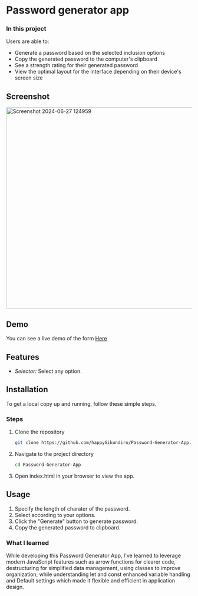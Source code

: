 # Password generator app


### In this project

Users are able to:

- Generate a password based on the selected inclusion options
- Copy the generated password to the computer's clipboard
- See a strength rating for their generated password
- View the optimal layout for the interface depending on their device's screen size


## Screenshot

<img width="547" alt="Screenshot 2024-06-27 124959" src="https://github.com/happyGikundiro/Password-Generator-App/assets/172483008/3cde5cfe-7744-4161-8d2f-23225b8bf46f">


## Demo

You can see a live demo of the form [Here](https://main--password-generator-hppy.netlify.app/)

## Features
- *Selector:* Select any option.

## Installation
To get a local copy up and running, follow these simple steps.


### Steps
1. Clone the repository
   ```sh
   git clone https://github.com/happyGikundiro/Password-Generator-App.git
2. Navigate to the project directory
   ```sh
   cd Password-Generator-App
3. Open index.html in your browser to view the app.

## Usage
1. Specify the length of charater of the password.
2. Select according to your options.
3. Click the "Generate" button to generate password.
4. Copy the generated password to clipboard.

### What I learned

While developing this Password Generator App, I've learned to leverage modern JavaScript features such as arrow functions for clearer code, destructuring for simplified data management, using classes to improve organization, while understanding let and const enhanced variable handling and Default settings which made it flexible and efficient in application design.




